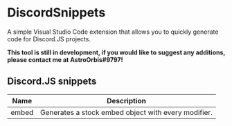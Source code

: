 # DiscordSnippets

A simple Visual Studio Code extension that allows you to quickly generate code for Discord.JS projects.

**This tool is still in development, if you would like to suggest any additions, please contact me at AstroOrbis#9797!**

## Discord.JS snippets

| Name | Description |
| :---: | :---: |
| embed | Generates a stock embed object with every modifier. |
